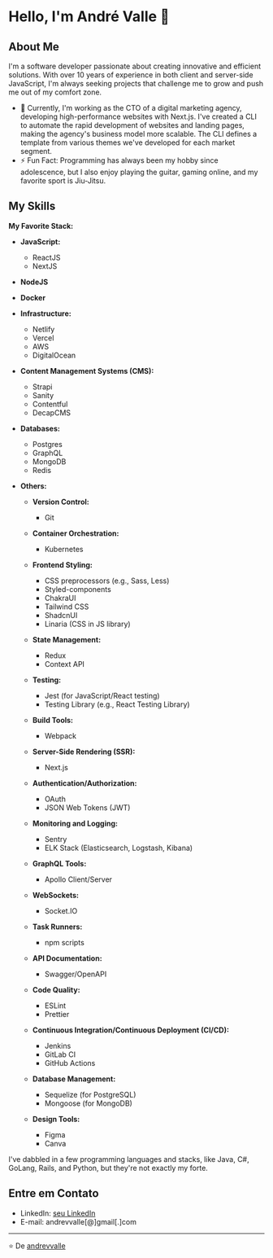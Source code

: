 # Hello, I'm André Valle 👋

## About Me
I'm a software developer passionate about creating innovative and efficient solutions. With over 10 years of experience in both client and server-side JavaScript, I'm always seeking projects that challenge me to grow and push me out of my comfort zone.

- 🔭 Currently, I'm working as the CTO of a digital marketing agency, developing high-performance websites with Next.js. I've created a CLI to automate the rapid development of websites and landing pages, making the agency's business model more scalable. The CLI defines a template from various themes we've developed for each market segment.
- ⚡ Fun Fact: Programming has always been my hobby since adolescence, but I also enjoy playing the guitar, gaming online, and my favorite sport is Jiu-Jitsu.

## My Skills
**My Favorite Stack:**

- **JavaScript:**
  - ReactJS
  - NextJS

- **NodeJS**

- **Docker**

- **Infrastructure:**
  - Netlify
  - Vercel
  - AWS
  - DigitalOcean

- **Content Management Systems (CMS):**
  - Strapi
  - Sanity
  - Contentful
  - DecapCMS

- **Databases:**
  - Postgres
  - GraphQL
  - MongoDB
  - Redis

- **Others:**
  - **Version Control:**
    - Git

  - **Container Orchestration:**
    - Kubernetes

  - **Frontend Styling:**
    - CSS preprocessors (e.g., Sass, Less)
    - Styled-components
    - ChakraUI
    - Tailwind CSS
    - ShadcnUI
    - Linaria (CSS in JS library)

  - **State Management:**
    - Redux
    - Context API

  - **Testing:**
    - Jest (for JavaScript/React testing)
    - Testing Library (e.g., React Testing Library)

  - **Build Tools:**
    - Webpack

  - **Server-Side Rendering (SSR):**
    - Next.js

  - **Authentication/Authorization:**
    - OAuth
    - JSON Web Tokens (JWT)

  - **Monitoring and Logging:**
    - Sentry
    - ELK Stack (Elasticsearch, Logstash, Kibana)

  - **GraphQL Tools:**
    - Apollo Client/Server

  - **WebSockets:**
    - Socket.IO

  - **Task Runners:**
    - npm scripts

  - **API Documentation:**
    - Swagger/OpenAPI

  - **Code Quality:**
    - ESLint
    - Prettier

  - **Continuous Integration/Continuous Deployment (CI/CD):**
    - Jenkins
    - GitLab CI
    - GitHub Actions

  - **Database Management:**
    - Sequelize (for PostgreSQL)
    - Mongoose (for MongoDB)

  - **Design Tools:**
    - Figma
    - Canva

I've dabbled in a few programming languages and stacks, like Java, C#, GoLang, Rails, and Python, but they're not exactly my forte.

## Entre em Contato
- LinkedIn: [seu LinkedIn](https://www.linkedin.com/in/andrevvalle/)
- E-mail: andrevvalle[@]gmail[.]com

---

⭐️ De [andrevvalle](https://github.com/andrevvalle)
